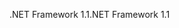 <span data-ttu-id="c6b4d-101">.NET Framework 1.1</span><span class="sxs-lookup"><span data-stu-id="c6b4d-101">.NET Framework 1.1</span></span>